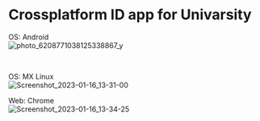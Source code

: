 # Crossplatform ID app for Univarsity

OS: Android
<br/>
![photo_6208771038125338867_y](https://user-images.githubusercontent.com/87533896/212621190-f335e1ba-c6ad-4921-bbc9-115344d2cb6d.jpg)

<br/>

OS: MX Linux 
<br/>
![Screenshot_2023-01-16_13-31-00](https://user-images.githubusercontent.com/87533896/212621828-83ed7522-84f6-41b1-83dd-b5076a12fa07.png)

Web: Chrome
<br/>
![Screenshot_2023-01-16_13-34-25](https://user-images.githubusercontent.com/87533896/212622341-35c6561f-84f7-4fe2-81a8-0d104ef11432.png)


